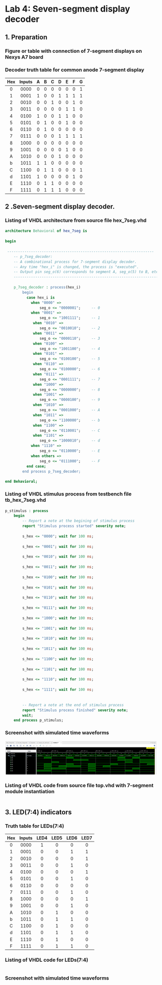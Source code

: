 # Lab 4: Seven-segment display decoder

## 1. Preparation

### Figure or table with connection of 7-segment displays on Nexys A7 board

### Decoder truth table for common anode 7-segment display

| **Hex** | **Inputs** | **A** | **B** | **C** | **D** | **E** | **F** | **G** |
| :-: | :-: | :-: | :-: | :-: | :-: | :-: | :-: | :-: |
| 0 | 0000 | 0 | 0 | 0 | 0 | 0 | 0 | 1 |
| 1 | 0001 | 1 | 0 | 0 | 1 | 1 | 1 | 1 |
| 2 | 0010 | 0 | 0 | 1 | 0 | 0 | 1 | 0 |
| 3 | 0011 | 0 | 0 | 0 | 0 | 1 | 1 | 0 |
| 4 | 0100 | 1 | 0 | 0 | 1 | 1 | 0 | 0 |
| 5 | 0101 | 0 | 1 | 0 | 0 | 1 | 0 | 0 |
| 6 | 0110 | 0 | 1 | 0 | 0 | 0 | 0 | 0 |
| 7 | 0111 | 0 | 0 | 0 | 1 | 1 | 1 | 1 |
| 8 | 1000 | 0 | 0 | 0 | 0 | 0 | 0 | 0 |
| 9 | 1001 | 0 | 0 | 0 | 0 | 1 | 0 | 0 |
| A | 1010 | 0 | 0 | 0 | 1 | 0 | 0 | 0 |
| b | 1011 | 1 | 1 | 0 | 0 | 0 | 0 | 0 |
| C | 1100 | 0 | 1 | 1 | 0 | 0 | 0 | 1 |
| d | 1101 | 1 | 0 | 0 | 0 | 0 | 1 | 0 |
| E | 1110 | 0 | 1 | 1 | 0 | 0 | 0 | 0 |
| F | 1111 | 0 | 1 | 1 | 1 | 0 | 0 | 0 |

## 2 .Seven-segment display decoder.

### Listing of VHDL architecture from source file hex_7seg.vhd

```VHDL
architecture Behavioral of hex_7seg is

begin

 --------------------------------------------------------------------
    -- p_7seg_decoder:
    -- A combinational process for 7-segment display decoder. 
    -- Any time "hex_i" is changed, the process is "executed".
    -- Output pin seg_o(6) corresponds to segment A, seg_o(5) to B, etc.
    --------------------------------------------------------------------

    p_7seg_decoder : process(hex_i)
        begin
          case hex_i is
            when "0000" =>
                seg_o <= "0000001";     -- 0
            when "0001" =>
                seg_o <= "1001111";     -- 1
             when "0010" =>
                seg_o <= "0010010";     -- 2
             when "0011" =>
                seg_o <= "0000110";     -- 3
             when "0100" =>
                seg_o <= "1001100";     -- 4
             when "0101" =>
                seg_o <= "0100100";     -- 5
             when "0110" =>
                seg_o <= "0100000";     -- 6
             when "0111" =>
                seg_o <= "0001111";     -- 7  
             when "1000" =>
                seg_o <= "0000000";     -- 8
             when "1001" =>
                seg_o <= "0000100";     -- 9
             when "1010" =>
                seg_o <= "0001000";     -- A
             when "1011" =>
                seg_o <= "1100000";     -- b
             when "1100" =>
                seg_o <= "0110001";     -- C
             when "1101" =>
                seg_o <= "1000010";     -- d
            when "1110" =>
                seg_o <= "0110000";     -- E
            when others =>
                seg_o <= "0111000";     -- F
          end case;
        end process p_7seg_decoder;

end Behavioral;
```

### Listing of VHDL stimulus process from testbench file tb_hex_7seg.vhd

```VHDL
p_stimulus : process
    begin
        -- Report a note at the begining of stimulus process
        report "Stimulus process started" severity note;

        s_hex <= "0000"; wait for 100 ns;
        
        s_hex <= "0001"; wait for 100 ns;
        
        s_hex <= "0010"; wait for 100 ns;
        
        s_hex <= "0011"; wait for 100 ns;
        
        s_hex <= "0100"; wait for 100 ns;
        
        s_hex <= "0101"; wait for 100 ns;
        
        s_hex <= "0110"; wait for 100 ns;
        
        s_hex <= "0111"; wait for 100 ns;
        
        s_hex <= "1000"; wait for 100 ns;
        
        s_hex <= "1001"; wait for 100 ns;
        
        s_hex <= "1010"; wait for 100 ns;
        
        s_hex <= "1011"; wait for 100 ns;
        
        s_hex <= "1100"; wait for 100 ns;
        
        s_hex <= "1101"; wait for 100 ns;
        
        s_hex <= "1110"; wait for 100 ns;
        
        s_hex <= "1111"; wait for 100 ns;
       

        -- Report a note at the end of stimulus process
        report "Stimulus process finished" severity note;
        wait;
    end process p_stimulus;
```

### Screenshot with simulated time waveforms

![waveforms](Images\graf01.png) 

### Listing of VHDL code from source file top.vhd with 7-segment module instantiation

```VHDL

```

## 3. LED(7:4) indicators

### Truth table for LEDs(7:4)

| **Hex** | **Inputs** | **LED4** | **LED5** | **LED6** | **LED7** |
| :-: | :-: | :-: | :-: | :-: | :-: |
| 0 | 0000 | 1 | 0 | 0 | 0 |
| 1 | 0001 | 0 | 0 | 1 | 1 |
| 2 | 0010 | 0 | 0 | 0 | 1 |
| 3 | 0011 | 0 | 0 | 1 | 0 |
| 4 | 0100 | 0 | 0 | 0 | 1 |
| 5 | 0101 | 0 | 0 | 1 | 0 |
| 6 | 0110 | 0 | 0 | 0 | 0 |
| 7 | 0111 | 0 | 0 | 1 | 0 |
| 8 | 1000 | 0 | 0 | 0 | 1 |
| 9 | 1001 | 0 | 0 | 1 | 0 |
| A | 1010 | 0 | 1 | 0 | 0 |
| b | 1011 | 0 | 1 | 1 | 0 |
| C | 1100 | 0 | 1 | 0 | 0 |
| d | 1101 | 0 | 1 | 1 | 0 |
| E | 1110 | 0 | 1 | 0 | 0 |
| F | 1111 | 0 | 1 | 1 | 0 |

### Listing of VHDL code for LEDs(7:4)
```VHDL

```

### Screenshot with simulated time waveforms

